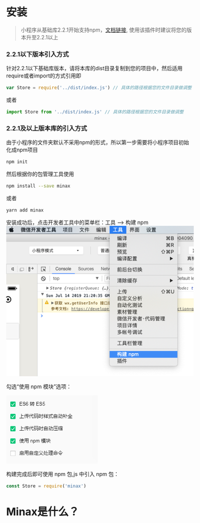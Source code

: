 # 安装
> 小程序从基础库2.2.1开始支持npm，[文档链接](https://developers.weixin.qq.com/miniprogram/dev/devtools/npm.html), 使用该插件时建议将您的版本升至2.2.1以上
### 2.2.1以下版本引入方式
针对2.2.1以下基础库版本，请将本库的dist目录复制到您的项目中，然后适用require或者import的方式引用即
```javascript
var Store = require('../dist/index.js') // 具体的路径根据您的文件目录做调整
```
或者
```javascript
import Store from '../dist/index.js' // 具体的路径根据您的文件目录做调整
```
### 2.2.1及以上版本库的引入方式
由于小程序的文件夹默认不采用npm的形式，所以第一步需要将小程序项目初始化成npm项目
```bash
npm init
```
然后根据你的包管理工具使用
```bash
npm install --save minax
```
或者
```bash
yarn add minax
```
安装成功后，点击开发者工具中的菜单栏：工具 --> 构建 npm 
![build](./imgs/build.png)

勾选“使用 npm 模块”选项： 

![build](./imgs/check-build.png)

构建完成后即可使用 npm 包,js 中引入 npm 包：
```javascript
const Store = require('minax')
```

# Minax是什么？

